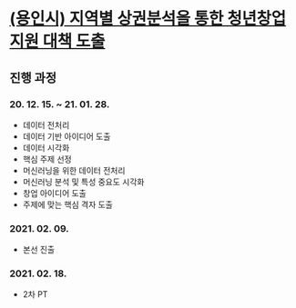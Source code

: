# [(용인시) 지역별 상권분석을 통한 청년창업 지원 대책 도출](https://compas.lh.or.kr/subj/past/info?subjNo=SBJ_2012_002)
## 진행 과정
### 20. 12. 15. ~ 21. 01. 28.
- 데이터 전처리
- 데이터 기반 아이디어 도출
- 데이터 시각화
- 핵심 주제 선정
- 머신러닝을 위한 데이터 전처리
- 머신러닝 분석 및 특성 중요도 시각화
- 창업 아이디어 도출
- 주제에 맞는 핵심 격자 도출

### 2021. 02. 09.
- 본선 진출

### 2021. 02. 18.
- 2차 PT